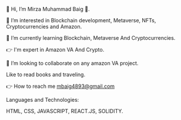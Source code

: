 👋 Hi, I’m Mirza Muhammad Baig 👋. 

👀 I’m interested in Blockchain development, Metaverse, NFTs, Cryptocurrencies and Amazon.

🌱 I’m currently learning Blockchain, Metaverse And Cryptocurrencies. 

👉 I'm expert in Amazon VA And Crypto.

💞️ I’m looking to collaborate on any amazon VA project.

Like to read books and traveling.

👉 How to reach me mbaig4893@gmail.com

Languages and Technologies:

HTML, CSS, JAVASCRIPT, REACT.JS, SOLIDITY.
